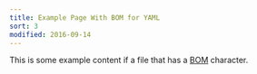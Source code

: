 ```yaml
---
title: Example Page With BOM for YAML
sort: 3
modified: 2016-09-14
---
```


This is some example content if a file that has a [BOM](https://en.wikipedia.org/wiki/Byte_order_mark) character.
